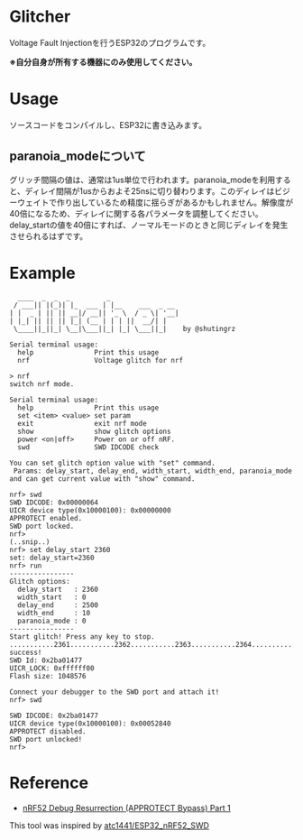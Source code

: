 # Glitcher

Voltage Fault Injectionを行うESP32のプログラムです。

**※自分自身が所有する機器にのみ使用してください。**



# Usage

ソースコードをコンパイルし、ESP32に書き込みます。

## paranoia_modeについて
グリッチ間隔の値は、通常は1us単位で行われます。paranoia_modeを利用すると、ディレイ間隔が1usからおよそ25nsに切り替わります。このディレイはビジーウェイトで作り出しているため精度に揺らぎがあるかもしれません。解像度が40倍になるため、ディレイに関する各パラメータを調整してください。delay_startの値を40倍にすれば、ノーマルモードのときと同じディレイを発生させられるはずです。

# Example

```
  ____  _  _  _         _
 / ___|| |(_)| |_  ___ | |__    ___  _ __
| |  _ | || || __|/ __|| '_ \  / _ \| '__|
| |_| || || || |_| (__ | | | ||  __/| |
 \____||_||_| \__|\___||_| |_| \___||_|    by @shutingrz

Serial terminal usage:
  help               Print this usage
  nrf                Voltage glitch for nrf

> nrf
switch nrf mode.

Serial terminal usage:
  help               Print this usage
  set <item> <value> set param
  exit               exit nrf mode
  show               show glitch options
  power <on|off>     Power on or off nRF.
  swd                SWD IDCODE check

You can set glitch option value with "set" command.
 Params: delay_start, delay_end, width_start, width_end, paranoia_mode
and can get current value with "show" command.

nrf> swd
SWD IDCODE: 0x00000064
UICR device type(0x10000100): 0x00000000
APPROTECT enabled.
SWD port locked.
nrf>
(..snip..)
nrf> set delay_start 2360
set: delay_start=2360
nrf> run
----------------
Glitch options:
  delay_start   : 2360
  width_start   : 0
  delay_end     : 2500
  width_end     : 10
  paranoia_mode : 0
----------------
Start glitch! Press any key to stop.
...........2361...........2362...........2363...........2364...........2365...........2366...........2367...........2368...........2369...........2370...........2371...........2372...........2373...........2374...........2375...........2376...........2377...........2378...........2379...........2380.......glitch success!
SWD Id: 0x2ba01477
UICR_LOCK: 0xffffff00
Flash size: 1048576

Connect your debugger to the SWD port and attach it!
nrf> swd

SWD IDCODE: 0x2ba01477
UICR device type(0x10000100): 0x00052840
APPROTECT disabled.
SWD port unlocked!
nrf>
```

# Reference

- [nRF52 Debug Resurrection (APPROTECT Bypass) Part 1](https://limitedresults.com/2020/06/nrf52-debug-resurrection-approtect-bypass/)

This tool was inspired by [atc1441/ESP32_nRF52_SWD](https://github.com/atc1441/ESP32_nRF52_SWD)
